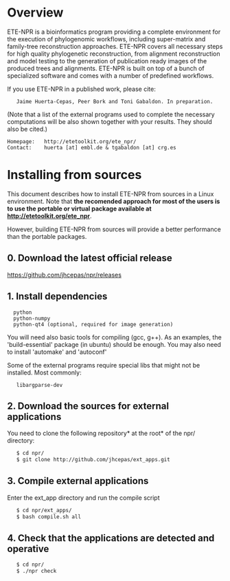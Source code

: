 # Overview 

ETE-NPR is a bioinformatics program providing a complete environment for the
execution of phylogenomic workflows, including super-matrix and family-tree
reconstruction approaches. ETE-NPR covers all necessary steps for high quality
phylogenetic reconstruction, from alignment reconstruction and model testing to
the generation of publication ready images of the produced trees and
alignments. ETE-NPR is built on top of a bunch of specialized software and comes
with a number of predefined workflows.
     
If you use ETE-NPR in a published work, please cite:
     
       Jaime Huerta-Cepas, Peer Bork and Toni Gabaldon. In preparation. 
     
(Note that a list of the external programs used to complete the necessary
computations will be also shown together with your results. They should also be
cited.)

    Homepage:   http://etetoolkit.org/ete_npr/ 
    Contact:    huerta [at] embl.de & tgabaldon [at] crg.es

# Installing from sources 

This document describes how to install ETE-NPR from sources in a Linux
environment. Note that **the recomended approach for most of the users is to use
the portable or virtual package available at http://etetoolkit.org/ete_npr**.

However, building ETE-NPR from sources will provide a better performance than
the portable packages.

## 0. Download the latest official release

https://github.com/jhcepas/npr/releases

## 1. Install dependencies
```
  python
  python-numpy
  python-qt4 (optional, required for image generation)
```

You will need also basic tools for compiling (gcc, g++). As an examples, the
'build-essential' package (in ubuntu) should be enough. You may also need to
install 'automake' and 'autoconf'
  
Some of the external programs require special libs that might not be installed. Most commonly: 
```
   libargparse-dev
```

## 2. Download the sources for external applications

You need to clone the following repository* at the root* of the npr/ directory:
```sh
   $ cd npr/
   $ git clone http://github.com/jhcepas/ext_apps.git 
```

## 3. Compile external applications

Enter the ext_app directory and run the compile script
```sh
   $ cd npr/ext_apps/
   $ bash compile.sh all
```

## 4. Check that the applications are detected and operative
```sh
   $ cd npr/
   $ ./npr check
```


 